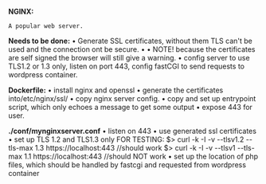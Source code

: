 **NGINX:**

	A popular web server.

**Needs to be done:**
	• Generate SSL certificates, without them TLS can't be used and the connection ont be secure.
		• • NOTE! because the certificates are self signed the browser will still give a warning.
	• config server to use TLS1.2 or 1.3 only,
		listen on port 443,
		config fastCGI to send requests to wordpress container.


**Dockerfile:**
	• install nginx and openssl
	• generate the certificates into/etc/nginx/ssl/
	• copy nginx server config.
	• copy and set up entrypoint script, which only echoes a message to get some output
	• expose 443 for user.

**./conf/mynginxserver.conf**
	• listen on 443
	• use generated ssl certificates
	• set up TLS 1.2 and TLS1.3 only
		FOR TESTING:
		$>	curl -k -I -v --tlsv1.2 --tls-max 1.3 https://localhost:443 //should work
		$>	curl -k -I -v --tlsv1 --tls-max 1.1 https://localhost:443 //should NOT work
	• set up the location of php files, which should be handled by fastcgi and requested from wordpress container
